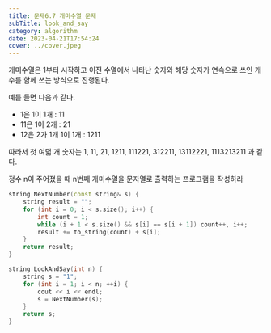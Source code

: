 ```yaml
---
title: 문제6.7 개미수열 문제
subTitle: look_and_say
category: algorithm
date: 2023-04-21T17:54:24
cover: ../cover.jpeg
---
```


개미수열은 1부터 시작하고 이전 수열에서 나타난 숫자와 해당 숫자가 연속으로 쓰인 개수를 함께 쓰는 방식으로 진행된다.

예를 들면 다음과 같다.

- 1은 1이 1개 : 11
- 11은 1이 2개 : 21
- 12은 2가 1개 1이 1개 : 1211

따라서 첫 여덟 개 숫자는
1,
11,
21,
1211,
111221,
312211,
13112221,
1113213211 과 같다.

정수 n이 주어졌을 때 n번째 개미수열을 문자열로 출력하는 프로그램을 작성하라

```cpp
string NextNumber(const string& s) {
    string result = "";
    for (int i = 0; i < s.size(); i++) {
        int count = 1;
        while (i + 1 < s.size() && s[i] == s[i + 1]) count++, i++;
        result += to_string(count) + s[i];
    }
    return result;
}

string LookAndSay(int n) {
    string s = "1";
    for (int i = 1; i < n; ++i) {
        cout << i << endl;
        s = NextNumber(s);
    }
    return s;
}
```
